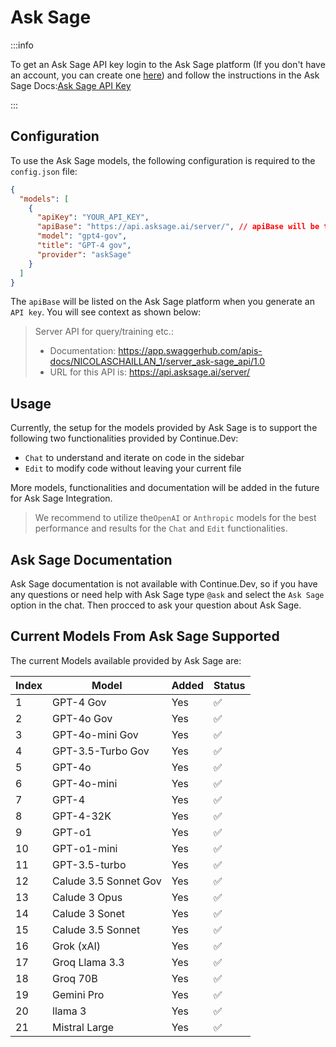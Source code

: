 # Ask Sage

:::info

To get an Ask Sage API key login to the Ask Sage platform (If you don't have an account, you can create one [here](https://chat.asksage.ai/)) and follow the instructions in the Ask Sage Docs:[Ask Sage API Key](https://docs.asksage.ai/docs/api-documentation/api-documentation.html)

:::

## Configuration

To use the Ask Sage models, the following configuration is required to the `config.json` file:

```json title="config.json (Deprecated)"
{
  "models": [
    {
      "apiKey": "YOUR_API_KEY",
      "apiBase": "https://api.asksage.ai/server/", // apiBase will be the same for all models, but will vary based on tenant.
      "model": "gpt4-gov",
      "title": "GPT-4 gov",
      "provider": "askSage"
    }
  ]
}
```

The `apiBase` will be listed on the Ask Sage platform when you generate an `API key`. You will see context as shown below:

> Server API for query/training etc.:
>
> - Documentation: https://app.swaggerhub.com/apis-docs/NICOLASCHAILLAN_1/server_ask-sage_api/1.0
> - URL for this API is: https://api.asksage.ai/server/

## Usage

Currently, the setup for the models provided by Ask Sage is to support the following two functionalities provided by Continue.Dev:

- `Chat` to understand and iterate on code in the sidebar
- `Edit` to modify code without leaving your current file

More models, functionalities and documentation will be added in the future for Ask Sage Integration.

> We recommend to utilize the`OpenAI` or `Anthropic` models for the best performance and results for the `Chat` and `Edit` functionalities.

## Ask Sage Documentation

Ask Sage documentation is not available with Continue.Dev, so if you have any questions or need help with Ask Sage type `@ask` and select the `Ask Sage` option in the chat. Then procced to ask your question about Ask Sage.

## Current Models From Ask Sage Supported

The current Models available provided by Ask Sage are:

| Index | Model                 | Added | Status |
| ----- | --------------------- | ----- | ------ |
| 1     | GPT-4 Gov             | Yes   | ✅     |
| 2     | GPT-4o Gov            | Yes   | ✅     |
| 3     | GPT-4o-mini Gov       | Yes   | ✅     |
| 4     | GPT-3.5-Turbo Gov     | Yes   | ✅     |
| 5     | GPT-4o                | Yes   | ✅     |
| 6     | GPT-4o-mini           | Yes   | ✅     |
| 7     | GPT-4                 | Yes   | ✅     |
| 8     | GPT-4-32K             | Yes   | ✅     |
| 9     | GPT-o1                | Yes   | ✅     |
| 10    | GPT-o1-mini           | Yes   | ✅     |
| 11    | GPT-3.5-turbo         | Yes   | ✅     |
| 12    | Calude 3.5 Sonnet Gov | Yes   | ✅     |
| 13    | Calude 3 Opus         | Yes   | ✅     |
| 14    | Calude 3 Sonet        | Yes   | ✅     |
| 15    | Calude 3.5 Sonnet     | Yes   | ✅     |
| 16    | Grok (xAI)            | Yes   | ✅     |
| 17    | Groq Llama 3.3        | Yes   | ✅     |
| 18    | Groq 70B              | Yes   | ✅     |
| 19    | Gemini Pro            | Yes   | ✅     |
| 20    | llama 3               | Yes   | ✅     |
| 21    | Mistral Large         | Yes   | ✅     |
